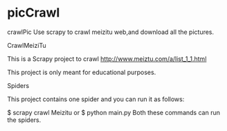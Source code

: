 # picCrawl
crawlPic
Use scrapy to crawl meizitu web,and download all the pictures.

CrawlMeiziTu

This is a Scrapy project to crawl http://www.meiztu.com/a/list_1_1.html

This project is only meant for educational purposes.

Spiders

This project contains one spider and you can run it as follows:

$ scrapy crawl Meizitu
or
$ python main.py
Both these commands can run the spiders.
